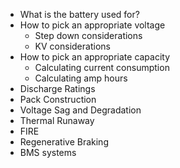 - What is the battery used for?
- How to pick an appropriate voltage
	- Step down considerations
	- KV considerations
- How to pick an appropriate capacity
	- Calculating current consumption
	- Calculating amp hours
- Discharge Ratings
- Pack Construction
- Voltage Sag and Degradation
- Thermal Runaway
- FIRE
- Regenerative Braking
- BMS systems